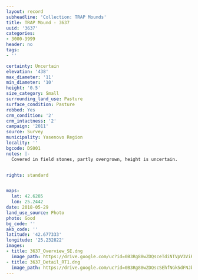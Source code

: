 ```yaml
---
layout: record
subheadline: 'Collection: TRAP Mounds'
title: TRAP Mound - 3637
uuid: '3637'
categories:
- 3000-3999
header: no
tags:
- ''

certainty: Uncertain
elevation: '438'
max_diameter: '11'
min_diameter: '10'
height: '0.5'
size_category: Small
surrounding_land_use: Pasture
surface_condition: Pasture
robbed: Yes
crm_condition: '2'
crm_intactness: '2'
campaign: '2011'
source: Survey
municipality: Yasenovo Region
locality: ''
bgcode: DS001
notes: |-
  Covered in field stones, partly overgrown, height is uncertain.


rights: standard


maps:
  lat: 42.6285
  lon: 25.2442
date: 2018-05-29
land_use_source: Photo
photo: Good
bg_code: ''
akb_code: ''
latitude: '42.677333'
longitude: '25.232822'
images:
- title: 3637_Overview_SE.dng
  image_path: https://drive.google.com/uc?id=0B3Rg88wZDQsceTdiNTVpV3ViRlk
- title: 3637_Detail_RT1.dng
  image_path: https://drive.google.com/uc?id=0B3Rg88wZDQscSEhfNGk5dFNJb0U
---
```

